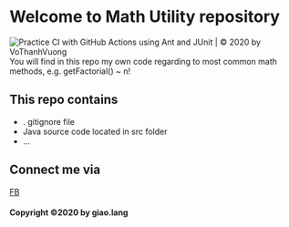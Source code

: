 # Welcome to Math Utility repository
![Practice CI with GitHub Actions using Ant and JUnit | © 2020 by VoThanhVuong](https://github.com/VoThanhVuong/math-util/workflows/Practice%20CI%20with%20GitHub%20Actions%20using%20Ant%20and%20JUnit%20%7C%20%C2%A9%202020%20by%20VoThanhVuong/badge.svg)
You will find in this repo my own code
regarding to most common math methods, e.g.
getFactorial() ~ n!
## This repo contains 
* . gitignore file 
* Java source code located in src folder
* ...

## Connect me via 
[FB](https://www.facebook.com/toi.hayno)

#### Copyright ©2020 by giao.lang
